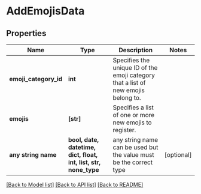 # AddEmojisData


## Properties
Name | Type | Description | Notes
------------ | ------------- | ------------- | -------------
**emoji_category_id** | **int** | Specifies the unique ID of the emoji category that a list of new emojis belong to. | 
**emojis** | **[str]** | Specifies a list of one or more new emojis to register. | 
**any string name** | **bool, date, datetime, dict, float, int, list, str, none_type** | any string name can be used but the value must be the correct type | [optional]

[[Back to Model list]](../README.md#documentation-for-models) [[Back to API list]](../README.md#documentation-for-api-endpoints) [[Back to README]](../README.md)


